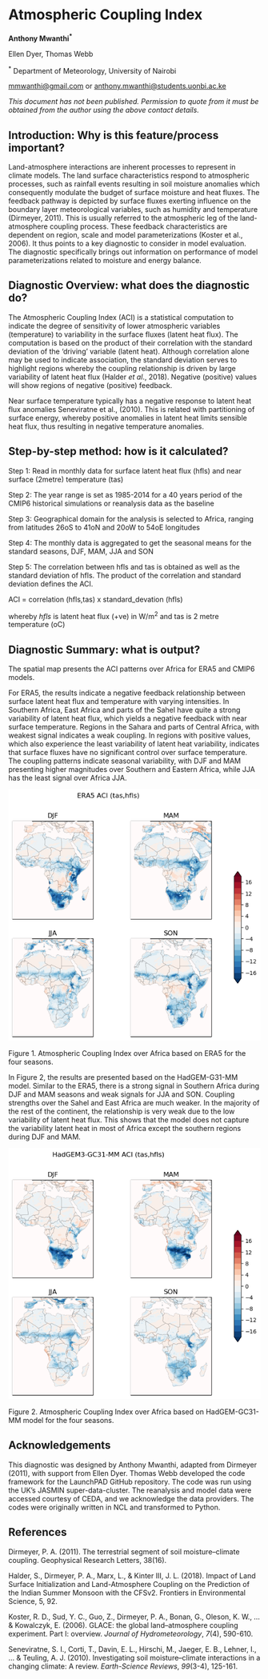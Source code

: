 # Atmospheric Coupling Index

**Anthony Mwanthi<sup>*</sup>**

Ellen Dyer, Thomas Webb

<sup>*</sup> Department of Meteorology, University of Nairobi
 
 mmwanthi@gmail.com 
or anthony.mwanthi@students.uonbi.ac.ke 

*This document has not been published. Permission to quote from it must be obtained from the author using the above contact details.*


## Introduction: Why is this feature/process important?
Land-atmosphere interactions are inherent processes to represent in climate models. The land surface characteristics respond to atmospheric processes, such as rainfall events resulting in soil moisture anomalies which consequently modulate the budget of surface moisture and heat fluxes. The feedback pathway is depicted by surface fluxes exerting influence on the boundary layer meteorological variables, such as humidity and temperature (Dirmeyer, 2011). This is usually referred to the atmospheric leg of the land-atmosphere coupling process. These feedback characteristics are dependent on region, scale and model parameterizations (Koster et al., 2006). It thus points to a key diagnostic to consider in model evaluation. The diagnostic specifically brings out information on performance of model parameterizations related to moisture and energy balance. 

## Diagnostic Overview: what does the diagnostic do?
The Atmospheric Coupling Index (ACI) is a statistical computation to indicate the degree of sensitivity of lower atmospheric variables (temperature) to variability in the surface fluxes (latent heat flux). The computation is based on the product of their correlation with the standard deviation of the ‘driving’ variable (latent heat). Although correlation alone may be used to indicate association, the standard deviation serves to highlight regions whereby the coupling relationship is driven by large variability of latent heat flux (Halder _et al_., 2018). Negative (positive) values will show regions of negative (positive) feedback. 

Near surface temperature typically has a negative response to latent heat flux anomalies Seneviratne et al., (2010). This is related with partitioning of surface energy, whereby positive anomalies in latent heat limits sensible heat flux, thus resulting in negative temperature anomalies. 

## Step-by-step method: how is it calculated?
Step 1: Read in monthly data for surface latent heat flux (hfls) and near surface (2metre) temperature (tas)

Step 2: The year range is set as 1985-2014 for a 40 years period of the CMIP6 historical simulations or reanalysis data as the baseline

Step 3: Geographical domain for the analysis is selected to Africa, ranging from latitudes 26oS to 41oN and 20oW to 54oE longitudes 

Step 4: The monthly data is aggregated to get the seasonal means for the standard seasons, DJF, MAM, JJA and SON

Step 5: The correlation between hfls and tas is obtained as well as the standard deviation of hfls. The product of the correlation and standard deviation defines the ACI.

ACI = correlation (hfls,tas) x standard_devation (hfls) 

whereby _hfls_ is latent heat flux (+ve) in W/m<sup>2</sup> and tas is 2 metre temperature (oC) 

## Diagnostic Summary: what is output?
The spatial map presents the ACI patterns over Africa for ERA5 and CMIP6 models. 

For ERA5, the results indicate a negative feedback relationship between surface latent heat flux and temperature with varying intensities. In Southern Africa, East Africa and parts of the Sahel have quite a strong variability of latent heat flux, which yields a negative feedback with near surface temperature. Regions in the Sahara and parts of Central Africa, with weakest signal indicates a weak coupling. In regions with positive values, which also experience the least variability of latent heat variability, indicates that surface fluxes have no significant control over surface temperature. The coupling patterns indicate seasonal variability, with DJF and MAM presenting higher magnitudes over Southern and Eastern Africa, while JJA has the least signal over Africa JJA. 

![](https://github.com/Priority-on-African-Diagnostics/LaunchPAD/blob/master/DIAGNOSTICS/Aerosol%20Coupling%20Index/plots/ERA5_ACI_plot.png)

Figure 1. Atmospheric Coupling Index over Africa based on ERA5 for the four seasons.

In Figure 2, the results are presented based on the HadGEM-G31-MM model. Similar to the ERA5, there is a strong signal in Southern Africa during DJF and MAM seasons and weak signals for JJA and SON. Coupling strengths over the Sahel and East Africa are much weaker. In the majority of the rest of the continent, the relationship is very weak due to the low variability of latent heat flux. This shows that the model does not capture the variability latent heat in most of Africa except the southern regions during DJF and MAM. 

![](https://github.com/Priority-on-African-Diagnostics/LaunchPAD/blob/master/DIAGNOSTICS/Aerosol%20Coupling%20Index/plots/HadGEM3-GC31-MM_ACI_plot.png)

Figure 2. Atmospheric Coupling Index over Africa based on HadGEM-GC31-MM model for the four seasons.

## Acknowledgements
This diagnostic was designed by Anthony Mwanthi, adapted from Dirmeyer (2011), with support from Ellen Dyer. Thomas Webb developed the code framework for the LaunchPAD GitHub repository. The code was run using the UK’s JASMIN super-data-cluster. The reanalysis and model data were accessed courtesy of CEDA, and we acknowledge the data providers. The codes were originally written in NCL and transformed to Python.

## References

Dirmeyer, P. A. (2011). The terrestrial segment of soil moisture–climate coupling. Geophysical Research Letters, 38(16). 

Halder, S., Dirmeyer, P. A., Marx, L., & Kinter III, J. L. (2018). Impact of Land Surface Initialization and Land-Atmosphere Coupling on the Prediction of the Indian Summer Monsoon with the CFSv2. Frontiers in Environmental Science, 5, 92.

Koster, R. D., Sud, Y. C., Guo, Z., Dirmeyer, P. A., Bonan, G., Oleson, K. W., … & Kowalczyk, E. (2006). GLACE: the global land–atmosphere coupling experiment. Part I: overview. _Journal of Hydrometeorology_, _7_(4), 590-610.

Seneviratne, S. I., Corti, T., Davin, E. L., Hirschi, M., Jaeger, E. B., Lehner, I., … & Teuling, A. J. (2010). Investigating soil moisture–climate interactions in a changing climate: A review. _Earth-Science Reviews_, _99_(3-4), 125-161.
